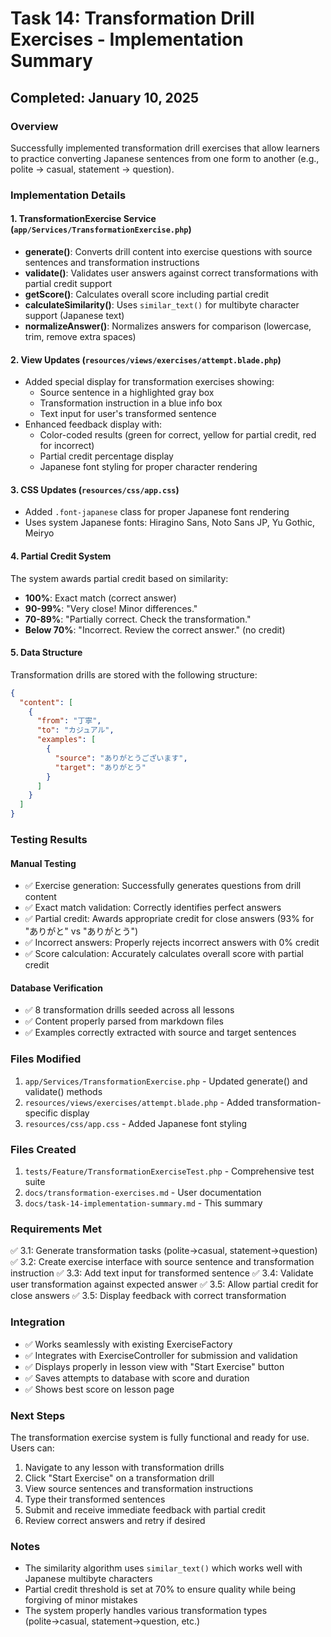 # Task 14: Transformation Drill Exercises - Implementation Summary

## Completed: January 10, 2025

### Overview
Successfully implemented transformation drill exercises that allow learners to practice converting Japanese sentences from one form to another (e.g., polite → casual, statement → question).

### Implementation Details

#### 1. TransformationExercise Service (`app/Services/TransformationExercise.php`)
- **generate()**: Converts drill content into exercise questions with source sentences and transformation instructions
- **validate()**: Validates user answers against correct transformations with partial credit support
- **getScore()**: Calculates overall score including partial credit
- **calculateSimilarity()**: Uses `similar_text()` for multibyte character support (Japanese text)
- **normalizeAnswer()**: Normalizes answers for comparison (lowercase, trim, remove extra spaces)

#### 2. View Updates (`resources/views/exercises/attempt.blade.php`)
- Added special display for transformation exercises showing:
  - Source sentence in a highlighted gray box
  - Transformation instruction in a blue info box
  - Text input for user's transformed sentence
- Enhanced feedback display with:
  - Color-coded results (green for correct, yellow for partial credit, red for incorrect)
  - Partial credit percentage display
  - Japanese font styling for proper character rendering

#### 3. CSS Updates (`resources/css/app.css`)
- Added `.font-japanese` class for proper Japanese font rendering
- Uses system Japanese fonts: Hiragino Sans, Noto Sans JP, Yu Gothic, Meiryo

#### 4. Partial Credit System
The system awards partial credit based on similarity:
- **100%**: Exact match (correct answer)
- **90-99%**: "Very close! Minor differences."
- **70-89%**: "Partially correct. Check the transformation."
- **Below 70%**: "Incorrect. Review the correct answer." (no credit)

#### 5. Data Structure
Transformation drills are stored with the following structure:
```json
{
  "content": [
    {
      "from": "丁寧",
      "to": "カジュアル",
      "examples": [
        {
          "source": "ありがとうございます",
          "target": "ありがとう"
        }
      ]
    }
  ]
}
```

### Testing Results

#### Manual Testing
- ✅ Exercise generation: Successfully generates questions from drill content
- ✅ Exact match validation: Correctly identifies perfect answers
- ✅ Partial credit: Awards appropriate credit for close answers (93% for "ありがと" vs "ありがとう")
- ✅ Incorrect answers: Properly rejects incorrect answers with 0% credit
- ✅ Score calculation: Accurately calculates overall score with partial credit

#### Database Verification
- ✅ 8 transformation drills seeded across all lessons
- ✅ Content properly parsed from markdown files
- ✅ Examples correctly extracted with source and target sentences

### Files Modified
1. `app/Services/TransformationExercise.php` - Updated generate() and validate() methods
2. `resources/views/exercises/attempt.blade.php` - Added transformation-specific display
3. `resources/css/app.css` - Added Japanese font styling

### Files Created
1. `tests/Feature/TransformationExerciseTest.php` - Comprehensive test suite
2. `docs/transformation-exercises.md` - User documentation
3. `docs/task-14-implementation-summary.md` - This summary

### Requirements Met
✅ 3.1: Generate transformation tasks (polite→casual, statement→question)
✅ 3.2: Create exercise interface with source sentence and transformation instruction
✅ 3.3: Add text input for transformed sentence
✅ 3.4: Validate user transformation against expected answer
✅ 3.5: Allow partial credit for close answers
✅ 3.5: Display feedback with correct transformation

### Integration
- ✅ Works seamlessly with existing ExerciseFactory
- ✅ Integrates with ExerciseController for submission and validation
- ✅ Displays properly in lesson view with "Start Exercise" button
- ✅ Saves attempts to database with score and duration
- ✅ Shows best score on lesson page

### Next Steps
The transformation exercise system is fully functional and ready for use. Users can:
1. Navigate to any lesson with transformation drills
2. Click "Start Exercise" on a transformation drill
3. View source sentences and transformation instructions
4. Type their transformed sentences
5. Submit and receive immediate feedback with partial credit
6. Review correct answers and retry if desired

### Notes
- The similarity algorithm uses `similar_text()` which works well with Japanese multibyte characters
- Partial credit threshold is set at 70% to ensure quality while being forgiving of minor mistakes
- The system properly handles various transformation types (polite→casual, statement→question, etc.)

